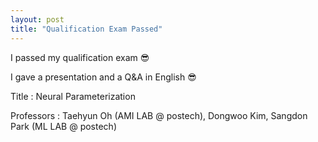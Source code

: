 ```yaml
---
layout: post
title: "Qualification Exam Passed"
---
```


I passed my qualification exam 😎

I gave a presentation and a Q&A in English 😎

Title : Neural Parameterization

Professors : Taehyun Oh (AMI LAB @ postech), Dongwoo Kim, Sangdon Park (ML LAB @ postech)